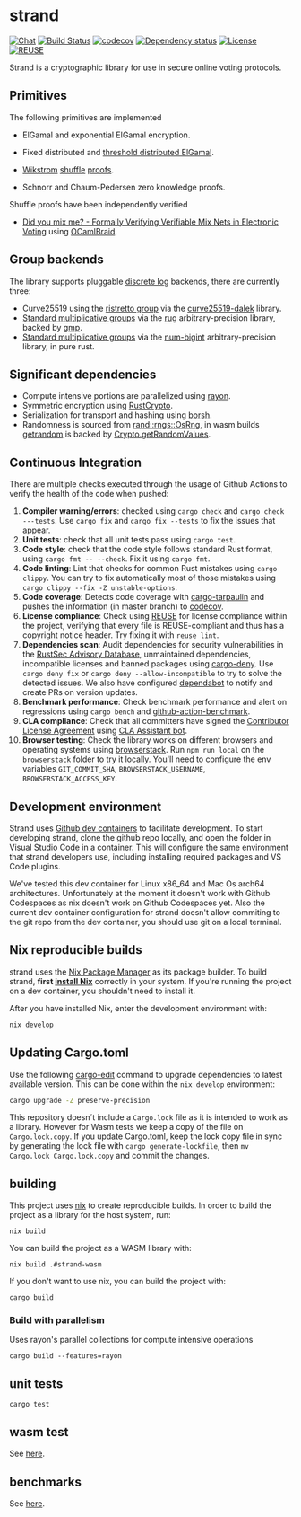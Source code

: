 <!--
SPDX-FileCopyrightText: 2022 David Ruescas <david@sequentech.io>
SPDX-FileCopyrightText: 2022 Eduardo Robles <edu@nsequentech.io>

SPDX-License-Identifier: AGPL-3.0-only
-->
# strand

[![Chat][discord-badge]][discord-link]
[![Build Status][build-badge]][build-link]
[![codecov][codecov-badge]][codecov-link]
[![Dependency status][dependencies-badge]][dependencies-link]
[![License][license-badge]][license-link]
[![REUSE][reuse-badge]][reuse-link]

Strand is a cryptographic library for use in secure online voting protocols. 

## Primitives

The following primitives are implemented

* ElGamal and exponential ElGamal encryption.

* Fixed distributed and [threshold distributed ElGamal].

* [Wikstrom] [shuffle] [proofs].

* Schnorr and Chaum-Pedersen zero knowledge proofs.

Shuffle proofs have been independently verified

* [Did you mix me? - Formally Verifying Verifiable Mix Nets in Electronic Voting] using [OCamlBraid].

## Group backends

The library supports pluggable [discrete log] backends, there are currently three:

* Curve25519 using the [ristretto group] via the [curve25519-dalek] library.
* [Standard multiplicative groups] via the [rug] arbitrary-precision library, backed by [gmp].
* [Standard multiplicative groups] via the [num-bigint] arbitrary-precision library, in pure rust.

## Significant dependencies

* Compute intensive portions are parallelized using [rayon].
* Symmetric encryption using [RustCrypto](https://github.com/RustCrypto/block-ciphers).
* Serialization for transport and hashing using [borsh](https://crates.io/crates/borsh).
* Randomness is sourced from [rand::rngs::OsRng], in wasm builds [getrandom] is backed by [Crypto.getRandomValues].

## Continuous Integration

There are multiple checks executed through the usage of Github Actions to verify
the health of the code when pushed:
1. **Compiler warning/errors**: checked using `cargo check` and 
`cargo check ---tests`. Use `cargo fix` and `cargo fix --tests` to fix the 
issues that appear.
2. **Unit tests**: check that all unit tests pass using `cargo test`.
3. **Code style**: check that the code style follows standard Rust format, using
`cargo fmt -- --check`. Fix it using `cargo fmt`.
4. **Code linting**: Lint that checks for common Rust mistakes using 
`cargo clippy`. You can try to fix automatically most of those mistakes using
`cargo clippy --fix -Z unstable-options`.
5. **Code coverage**: Detects code coverage with [cargo-tarpaulin] and pushes
the information (in master branch) to [codecov].
6. **License compliance**: Check using [REUSE] for license compliance within
the project, verifying that every file is REUSE-compliant and thus has a 
copyright notice header. Try fixing it with `reuse lint`.
7. **Dependencies scan**: Audit dependencies for security vulnerabilities in the
[RustSec Advisory Database], unmaintained dependencies, incompatible licenses
and banned packages using [cargo-deny]. Use `cargo deny fix` or
`cargo deny --allow-incompatible` to try to solve the detected issues. We also
have configured [dependabot] to notify and create PRs on version updates.
8. **Benchmark performance**: Check benchmark performance and alert on
regressions using `cargo bench` and [github-action-benchmark].
9. **CLA compliance**: Check that all committers have signed the 
[Contributor License Agreement] using [CLA Assistant bot].
10. **Browser testing**: Check the library works on different browsers and operating
systems using [browserstack](https://www.browserstack.com/). Run `npm run local`
on the `browserstack` folder to try it locally. You'll need to configure the env variables 
`GIT_COMMIT_SHA`, `BROWSERSTACK_USERNAME`, `BROWSERSTACK_ACCESS_KEY`.

## Development environment

Strand uses [Github dev containers] to facilitate development. To start developing strand,
clone the github repo locally, and open the folder in Visual Studio Code in a container. This
will configure the same environment that strand developers use, including installing required
packages and VS Code plugins.

We've tested this dev container for Linux x86_64 and Mac Os arch64 architectures. Unfortunately
at the moment it doesn't work with Github Codespaces as nix doesn't work on Github Codespaces yet.
Also the current dev container configuration for strand doesn't allow commiting to the git repo
from the dev container, you should use git on a local terminal.

## Nix reproducible builds

strand uses the [Nix Package Manager] as its package
builder. To build strand, **first [install Nix]** correctly
in your system. If you're running the project on a dev container,
you shouldn't need to install it.

After you have installed Nix, enter the development environment with:

```bash
nix develop
```

## Updating Cargo.toml

Use the following [cargo-edit] command to upgrade dependencies to latest
available version. This can be done within the `nix develop` environment:

```bash
cargo upgrade -Z preserve-precision
```

This repository doesn´t include a `Cargo.lock` file as it is intended to work as a library. However for Wasm tests we keep a copy of the file on `Cargo.lock.copy`. If you update Cargo.toml, keep the lock copy file in sync by generating the lock file with `cargo generate-lockfile`, then `mv Cargo.lock Cargo.lock.copy` and commit the changes.

## building

This project uses [nix](https://nixos.org/) to create reproducible builds. In order to build the project as a library for the host system, run:

```nix build```

You can build the project as a WASM library with:

```nix build .#strand-wasm```

If you don't want to use nix, you can build the project with:

```cargo build```

### Build with parallelism

Uses rayon's parallel collections for compute intensive operations

```cargo build --features=rayon```

## unit tests

```cargo test```

## wasm test

See [here](https://github.com/sequentech/strand/tree/main/src/wasm/test).

## benchmarks

See [here](https://github.com/sequentech/strand/tree/main/benches).

[cargo-deny]: https://github.com/EmbarkStudios/cargo-deny
[cargo-edit]: https://crates.io/crates/cargo-edit
[codecov]: https://codecov.io/
[REUSE]: https://reuse.software/
[cargo-tarpaulin]: https://github.com/xd009642/tarpaulin
[github-action-benchmark]: https://github.com/benchmark-action/github-action-benchmark
[Contributor License Agreement]: https://cla-assistant.io/sequentech/strand?pullRequest=27
[CLA Assistant bot]: https://github.com/cla-assistant/cla-assistant
[dependabot]:https://docs.github.com/en/code-security/dependabot/dependabot-version-updates/configuring-dependabot-version-updates
[RustSec Advisory Database]: https://github.com/RustSec/advisory-db/
[rayon]: https://github.com/rayon-rs/rayon
[threshold distributed ElGamal]: https://members.loria.fr/VCortier/files/Papers/WPES2013.pdf
[Wikstrom]: https://www.csc.kth.se/~dog/research/papers/TW10Conf.pdf
[shuffle]: https://eprint.iacr.org/2011/168.pdf
[proofs]: https://www.ifca.ai/fc17/voting/papers/voting17_HLKD17.pdf
[Did you mix me? - Formally Verifying Verifiable Mix Nets in Electronic Voting]: https://eprint.iacr.org/2020/1114.pdf
[OCamlBraid]: https://github.com/nvotes/secure-e-voting-with-coq/tree/master/OCamlBraid
[discrete log]: https://en.wikipedia.org/wiki/Decisional_Diffie%E2%80%93Hellman_assumption
[ristretto group]: https://ristretto.group/
[curve25519-dalek]: https://github.com/dalek-cryptography/curve25519-dalek
[Standard multiplicative groups]: https://en.wikipedia.org/wiki/Schnorr_group
[rug]: https://crates.io/crates/rug
[gmp]: https://gmplib.org/
[num-bigint]: https://crates.io/crates/num-bigint
[rand::rngs::OsRng]: https://docs.rs/rand/latest/rand/rngs/struct.OsRng.html
[getrandom]: https://crates.io/crates/getrandom
[Crypto.getRandomValues]: https://www.w3.org/TR/WebCryptoAPI/#Crypto-method-getRandomValues
[Nix Package Manager]: https://nixos.org/
[install Nix]: https://nixos.org/
[Github dev containers]: https://docs.github.com/en/codespaces/setting-up-your-project-for-codespaces/introduction-to-dev-containers

[discord-badge]: https://img.shields.io/discord/1006401206782001273?style=plastic
[discord-link]: https://discord.gg/WfvSTmcdY8

[build-badge]: https://github.com/sequentech/strand/workflows/CI/badge.svg?branch=main&event=push
[build-link]: https://github.com/sequentech/strand/actions?query=workflow%3ACI

[codecov-badge]: https://codecov.io/gh/sequentech/strand/branch/main/graph/badge.svg?token=W5QNYDEJCX
[codecov-link]: https://codecov.io/gh/sequentech/strand

[dependencies-badge]: https://deps.rs/repo/github/sequentech/strand/status.svg
[dependencies-link]: https://deps.rs/repo/github/sequentech/strand

[license-badge]: https://img.shields.io/github/license/sequentech/strand?label=license
[license-link]: https://github.com/sequentech/strand/blob/master/LICENSE

[reuse-badge]: https://api.reuse.software/badge/github.com/sequentech/strand
[reuse-link]: https://api.reuse.software/info/github.com/sequentech/strand
